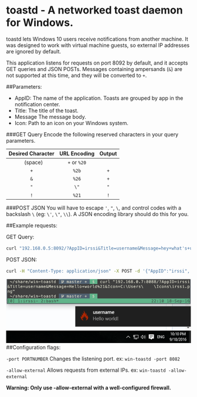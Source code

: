 # toastd - A networked toast daemon for Windows.

toastd lets Windows 10 users receive notifications from another machine. It was designed to work with virtual machine guests, so external IP addresses are ignored by default.

This application listens for requests on port 8092 by default, and it accepts
GET queries and JSON POSTs. Messages containing ampersands (`&`) are not supported at this time, and they will be converted to `+`.

##Parameters:
  * AppID:       The name of the application. Toasts are grouped by app in the notification center.
  * Title:       The title of the toast.
  * Message      The message body.
  * Icon:        Path to an icon on your Windows system.

###GET Query
Encode the following reserved characters in your query parameters.

| Desired Character |  URL Encoding  | Output |
|:-----------------:|:--------------:|:------:|
| ` ` (space)       | `+` or `%20`   |   ` `  |
| `+`               | `%2b`          |   `+`  |
| `&`               | `%26`          |   `+`  |
| `"`               | `\"`           |   `"`  |
| `!`               | `%21`          |   `!`  |

###POST JSON
You will have to escape `'`, `"`, `\`, and control codes with a backslash `\` (eg: `\'`, `\"`, `\\`). A JSON encoding library should do this for you.

##Example requests:

GET Query:
  ```bash
  curl "192.168.0.5:8092/?AppID=irssi&Title=username&Message=hey+what's+up?&Icon=C:\Users\Username\Icons\irssi.png"
  ```

POST JSON:
  ```bash
  curl -H "Content-Type: application/json" -X POST -d '{"AppID":"irssi", "Title":"username", "Message":"some message", "Icon":"C:/Users/Username/Icons/irssi.png"}' 192.168.0.7:8092
  ```

  ![toast-screenshot](./irssi-notification.png)
##Configuration flags:

  `-port PORTNUMBER`      Changes the listening port.         ex: `win-toastd -port 8082`

  `-allow-external`      Allows requests from external IPs.  ex: `win-toastd -allow-external`

**Warning: Only use -allow-external with a well-configured firewall.**

